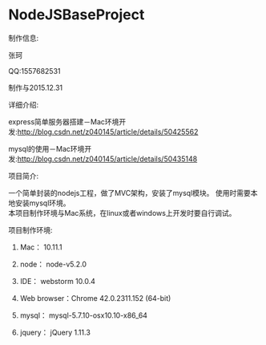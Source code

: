 # NodeJSBaseProject

制作信息:

张珂

QQ:1557682531

制作与2015.12.31


详细介绍:

express简单服务器搭建－Mac环境开发:http://blog.csdn.net/z040145/article/details/50425562

mysql的使用－Mac环境开发:http://blog.csdn.net/z040145/article/details/50435148


项目简介:

一个简单封装的nodejs工程，做了MVC架构，安装了mysql模块。 使用时需要本地安装mysql环境。  
本项目制作环境与Mac系统，在linux或者windows上开发时要自行调试。  


项目制作环境:

1. Mac：        10.11.1 

2. node：       node-v5.2.0 

3. IDE：        webstorm 10.0.4 

4. Web browser：Chrome 42.0.2311.152 (64-bit) 

5. mysql：      mysql-5.7.10-osx10.10-x86_64

6. jquery：     jQuery 1.11.3
